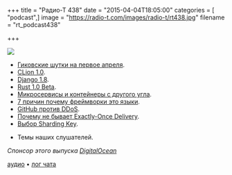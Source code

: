 +++
title = "Радио-Т 438"
date = "2015-04-04T18:05:00"
categories = [ "podcast",]
image = "https://radio-t.com/images/radio-t/rt438.jpg"
filename = "rt_podcast438"

+++

![](https://radio-t.com/images/radio-t/rt438.jpg)

* [Гиковские шутки на первое апреля](http://prsm.tc/CpnYxV).
* [CLion 1.0](http://blog.jetbrains.com/clion/2015/04/clion-1-0-lets-start-the-countdown/).
* [Django 1.8](https://www.djangoproject.com/weblog/2015/apr/01/release-18-final/).
* [Rust 1.0 Beta](http://blog.rust-lang.org/2015/04/03/Rust-1.0-beta.html).
* [Микросервисы и контейнеры с другого угла](http://prsm.tc/t9Nq2Y).
* [7 причин почему фреймворки это языки](http://prsm.tc/aozRv7).
* [GitHub против DDoS](http://arstechnica.com/security/2015/03/github-battles-largest-ddos-in-sites-history-targeted-at-anti-censorship-tools/).
* [Почему не бывает Exactly-Once Delivery](http://bravenewgeek.com/you-cannot-have-exactly-once-delivery/).
* [Выбор Sharding Key](http://java.dzone.com/articles/choosing-good-sharding-key).
- Темы наших слушателей.

_Спонсор этого выпуска [DigitalOcean](https://www.digitalocean.com)_

[аудио](https://cdn.radio-t.com/rt_podcast438.mp3) • [лог чата](http://chat.radio-t.com/logs/radio-t-438.html)
<audio src="https://cdn.radio-t.com/rt_podcast438.mp3" preload="none"></audio>
